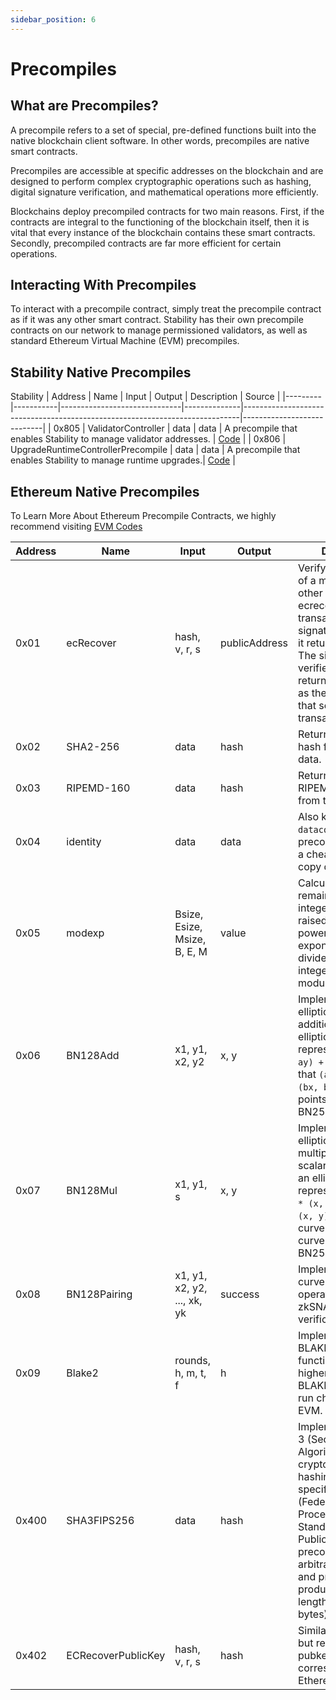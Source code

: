 ```yaml
---
sidebar_position: 6
---
```


# Precompiles

## What are Precompiles?

A precompile refers to a set of special, pre-defined functions built into the native blockchain client software. In other words, precompiles are native smart contracts.

Precompiles are accessible at specific addresses on the blockchain and are designed to perform complex cryptographic operations such as hashing, digital signature verification, and mathematical operations more efficiently.

Blockchains deploy precompiled contracts for two main reasons. First, if the contracts are integral to the functioning of the blockchain itself, then it is vital that every instance of the blockchain contains these smart contracts. Secondly, precompiled contracts are far more efficient for certain operations.

## Interacting With Precompiles

To interact with a precompile contract, simply treat the precompile contract as if it was any other smart contract. Stability has their own precompile contracts on our network to manage permissioned validators, as well as standard Ethereum Virtual Machine (EVM) precompiles.

## Stability Native Precompiles

Stability 
| Address | Name      | Input                        | Output       | Description | Source |
|---------|-----------|------------------------------|--------------|-----------------------------------------------------------------------------|----------------------------|
| 0x805  | ValidatorController | data | data | A precompile that enables Stability to manage validator addresses. | [Code](https://github.com/stabilityprotocol/stability/blob/main/precompiles/upgrade-runtime-controller/UpgradeRuntimeController.sol) |
| 0x806 | UpgradeRuntimeControllerPrecompile | data | data | A precompile that enables Stability to manage runtime upgrades.| [Code](https://github.com/stabilityprotocol/stability/blob/main/precompiles/upgrade-runtime-controller/UpgradeRuntimeController.sol) |

## Ethereum Native Precompiles

To Learn More About Ethereum Precompile Contracts, we highly recommend visiting [EVM Codes](https://www.evm.codes/precompiled?fork=shanghai)

| Address | Name      | Input                        | Output       | Description                                                                                        |
|---------|-----------|---------------------------------|--------------|----------------------------------------------------------------------------------------------------|
| 0x01    | ecRecover | hash, v, r, s                | publicAddress| Verify the signature of a message. In other words, you feed ecrecover the transaction's signature values and it returns an address. The signature is verified if the address returned is the same as the public address that sent the transaction.                  |
| 0x02    | SHA2-256  | data                         | hash         | Returns the SHA256 hash from the given data.                                                                                      |
| 0x03    | RIPEMD-160| data                         | hash         | Returns the RIPEMD160 hash from the given data.                                                                                      |
| 0x04    | identity  | data                         | data         | Also known as `datacopy`, this precompile serves as a cheaper way to copy data in memory.                                                                                  |
| 0x05    | modexp    | Bsize, Esize, Msize, B, E, M | value        | Calculates the remainder when an integer `b` (base) is raised to the `e`-th power (the exponent), and is divided by a positive integer `m` (the modulus).                                                 |
| 0x06    | BN128Add    | x1, y1, x2, y2               | x, y         | Implements a native elliptic curve point addition. Returns an elliptic curve point representing `(ax, ay) + (bx, by)` such that `(ax, ay)` and `(bx, by)` are valid points on the curve BN256.                                              |
| 0x07    | BN128Mul    | x1, y1, s                    | x, y         | Implements a native elliptic curve multiplication with a scalar value. Returns an elliptic curve point representing `scalar * (x, y)` such that `(x, y)` is a valid curve point on the curve BN256.alt_bn128                                         |
| 0x08    | BN128Pairing | x1, y1, x2, y2, ..., xk, yk  | success      | Implements elliptic curve pairing operation to perform zkSNARK verification.alt_bn128                                         |
| 0x09    | Blake2  | rounds, h, m, t, f           | h            | Implements the BLAKE2b hash function and other higher-round 64-bit BLAKE2 variants to run cheaply on the EVM.                       |  
| 0x400    | SHA3FIPS256  | data     | hash          | Implements the SHA-3 (Secure Hash Algorithm 3) cryptographic hashing function as specified in FIPS 202 (Federal Information Processing Standards Publication). This precompile takes an arbitrary length input and processes it to produce a fixed-length 256-bit (32 bytes) output hash.                   |
| 0x402    | ECRecoverPublicKey  | hash, v, r, s     | hash          | Similar to ECRecover, but returns the pubkey (not the corresponding Ethereum address)                 |      



